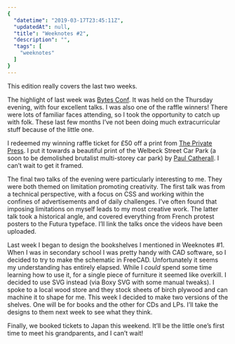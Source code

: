 ```yaml
---
{
  "datetime": "2019-03-17T23:45:11Z",
  "updatedAt": null,
  "title": "Weeknotes #2",
  "description": "",
  "tags": [
    "weeknotes"
  ]
}
---
```

This edition really covers the last two weeks.

The highlight of last week was [Bytes Conf](https://www.bytesconf.co.uk). It was held on the Thursday evening, with four excellent talks. I was also one of the raffle winners! There were lots of familiar faces attending, so I took the opportunity to catch up with folk. These last few months I’ve not been doing much extracurricular stuff because of the little one.

I redeemed my winning raffle ticket for £50 off a print from [The Private Press](https://www.theprivatepress.org). I put it towards a beautiful print of the Welbeck Street Car Park (a soon to be demolished brutalist multi-storey car park) by [Paul Catherall](https://www.paulcatherall.com). I can’t wait to get it framed.

The final two talks of the evening were particularly interesting to me. They were both themed on limitation promoting creativity. The first talk was from a technical perspective, with a focus on CSS and working within the confines of advertisements and of daily challenges. I’ve often found that imposing limitations on myself leads to my most creative work. The latter talk took a historical angle, and covered everything from French protest posters to the Futura typeface. I’ll link the talks once the videos have been uploaded.

Last week I began to design the bookshelves I mentioned in Weeknotes #1. When I was in secondary school I was pretty handy with CAD software, so I decided to try to make the schematic in FreeCAD. Unfortunately it seems my understanding has entirely elapsed. While I _could_ spend some time learning how to use it, for a single piece of furniture it seemed like overkill. I decided to use SVG instead (via Boxy SVG with some manual tweaks). I spoke to a local wood store and they stock sheets of birch plywood and can machine it to shape for me. This week I decided to make two versions of the shelves. One will be for books and the other for CDs and LPs. I’ll take the designs to them next week to see what they think.

Finally, we booked tickets to Japan this weekend. It’ll be the little one’s first time to meet his grandparents, and I can’t wait!
